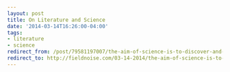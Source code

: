 ```yaml
---
layout: post 
title: On Literature and Science
date: '2014-03-14T16:26:00-04:00' 
tags: 
- literature
- science 
redirect_from: /post/79581197007/the-aim-of-science-is-to-discover-and-illuminate/
redirect_to: http://fieldnoise.com/03-14-2014/the-aim-of-science-is-to-discover-and-illuminate.html
---
```



